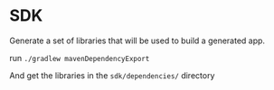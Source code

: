 # SDK

Generate a set of libraries that will be used to build a generated app.

run `./gradlew mavenDependencyExport`

And get the libraries in the `sdk/dependencies/` directory